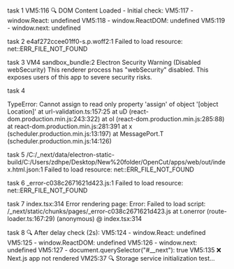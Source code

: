 
task 1
VM5:116 🔍 DOM Content Loaded - Initial check:
VM5:117 - window.React: undefined
VM5:118 - window.ReactDOM: undefined
VM5:119 - window.next: undefined

task 2
e4af272ccee01ff0-s.p.woff2:1  Failed to load resource: net::ERR_FILE_NOT_FOUND

task 3
VM4 sandbox_bundle:2 Electron Security Warning (Disabled webSecurity) This renderer process has "webSecurity" disabled. This
  exposes users of this app to severe security risks.

task 4

TypeError: Cannot assign to read only property 'assign' of object '[object Location]'
    at url-validation.ts:157:25
    at uD (react-dom.production.min.js:243:322)
    at oI (react-dom.production.min.js:285:88)
    at react-dom.production.min.js:281:391
    at x (scheduler.production.min.js:13:197)
    at MessagePort.T (scheduler.production.min.js:14:126)

task 5
/C:/_next/data/electron-static-build/C:/Users/zdhpe/Desktop/New%20folder/OpenCut/apps/web/out/index.html.json:1  Failed to load resource: net::ERR_FILE_NOT_FOUND

task 6
_error-c038c2671621d423.js:1  Failed to load resource: net::ERR_FILE_NOT_FOUND

task 7
index.tsx:314 Error rendering page:  Error: Failed to load script: /_next/static/chunks/pages/_error-c038c2671621d423.js
    at t.onerror (route-loader.ts:167:29)
(anonymous)	@	index.tsx:314

task 8
🔍 After delay check (2s):
VM5:124 - window.React: undefined
VM5:125 - window.ReactDOM: undefined
VM5:126 - window.next: undefined
VM5:127 - document.querySelector("#__next"): true
VM5:135 ❌ Next.js app not rendered
VM25:37 🔍 Storage service initialization test...